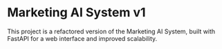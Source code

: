 # Marketing AI System v1

This project is a refactored version of the Marketing AI System, built with FastAPI for a web interface and improved scalability.
